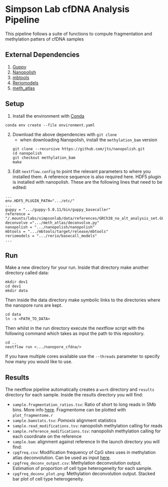 # Simpson Lab cfDNA Analysis Pipeline
This pipeline follows a suite of functions to compute fragmentation and methylation patters of cfDNA samples

## External Dependencies
1. [Guppy](https://nanoporetech.com/nanopore-sequencing-data-analysis)
2. [Nanopolish](https://github.com/jts/nanopolish)
3. [mbtools](https://github.com/jts/mbtools)
4. [Reriomodels](https://github.com/nanoporetech/rerio)
5. [meth_atlas](https://github.com/nloyfer/meth_atlas)

## Setup
1. Install the environment with [Conda](https://docs.conda.io/en/latest/miniconda.html)
```
conda env create --file environment.yaml
```
2. Download the above dependencies with `git clone`
	- when downloading Nanopolish, install the `methylation_bam` version
	```
	git clone --recursive https://github.com/jts/nanopolish.git
	cd nanopolish
	git checkout methylation_bam
	make
	```
3. Edit `nextflow.config` to point the relevant parameters to where you installed them. A reference sequence is also required here. HDF5 plugin is installed with nanopolish. These are the following lines that need to be edited:
```
...
env.HDF5_PLUGIN_PATH=".../etc/"
...
guppy = ".../guppy-5.0.11/bin/guppy_basecaller"
reference = "/.mounts/labs/simpsonlab/data/references/GRCh38_no_alt_analysis_set.GCA_000001405.15.fna"
deconvolve =".../meth_atlas/deconvolve.py"
nanopolish = ".../nanopolish/nanopolish"
mbtools = ".../mbtools/target/release/mbtools"
reriomodels = ".../rerio/basecall_models"
...
```

## Run
Make a new directory for your run. Inside that directory make another directory called data:
```
mkdir dev1
cd dev1
mkdir data
```
Then inside the data directory make symbolic links to the directories where the nanopore runs are kept.
```
cd data
ln -s <PATH_TO_DATA>
```
Then whilst in the run directory execute the nextflow script with the following command which takes as input the path to this repository.
```
cd ..
nextflow run <.../nanopore_cfdna/>
```
If you have multiple cores available use the `--threads` parameter to specify how many you would like to use.

## Results
The nextflow pipeline automatically creates a `work` directory and `results` directory for each sample. Inside the results directory you will find:
- `sample.fragmentation_ratios.tsv`: Ratio of short to long reads in 5Mb bins. More info [here](https://www.nature.com/articles/s41467-021-24994-w). Fragmentome can be plotted with `plot_fragmentome.r`
- `sample.bamstats.tsv`: *Pomoxis* alignment statistics
- `sample.read_modifications.tsv`: nanopolish methylation calling for reads
- `sample.reference_modifications.tsv`: nanopolish methylation calling for each coordinate on the reference
- `sample.bam`: alignment against reference
In the launch directory you will find:
- `cpgfreq.csv`: Modification frequency of CpG sites uses in methylation atlas deconvolution. Can be used as input [here](https://github.com/nloyfer/meth_atlas).
- `cpgfreq_deconv_output.csv`: Methylation deconvolution output. Estimation of proportion of cell type heterogeneity for each sample.
- `cpgfreq_deconv_plot.png`: Methylation deconvolution output. Stacked bar plot of cell type heterogeneity.

